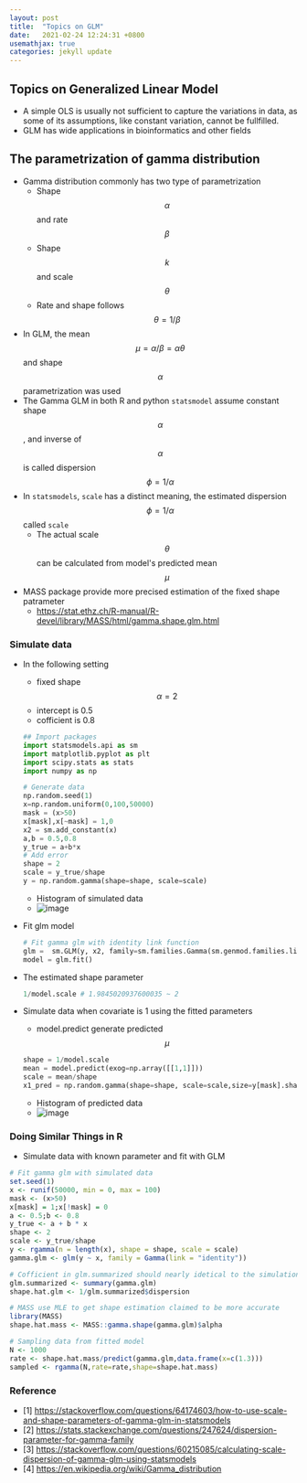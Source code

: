 ```yaml
---
layout: post
title:  "Topics on GLM"
date:   2021-02-24 12:24:31 +0800
usemathjax: true
categories: jekyll update
---
```


## Topics on Generalized Linear Model

- A simple OLS is usually not sufficient to capture the variations in data, as some of its assumptions, like constant variation, cannot be fullfilled.
- GLM has wide applications in bioinformatics and other fields


## The parametrization of gamma distribution
- Gamma distribution commonly has two type of parametrization
  - Shape $$\alpha$$ and rate $$\beta$$
  - Shape $$k$$ and scale $$\theta$$
  - Rate and shape follows $$\theta=1/\beta$$
- In GLM, the mean $$\mu = \alpha/\beta = \alpha\theta$$ and shape $$\alpha$$ parametrization  was used
- The Gamma GLM in both R and python `statsmodel` assume constant shape $$\alpha$$, and inverse of $$\alpha$$ is called dispersion $$\phi=1/\alpha$$
- In `statsmodels`, `scale` has a distinct meaning, the estimated dispersion $$\phi=1/\alpha$$ called `scale`
  - The actual scale $$\theta$$ can be calculated from model's predicted mean $$\mu$$
- MASS package provide more precised estimation of the fixed shape patrameter
  - https://stat.ethz.ch/R-manual/R-devel/library/MASS/html/gamma.shape.glm.html

### Simulate data
- In the following setting
  - fixed shape $$\alpha=2$$ 
  - intercept is 0.5
  - cofficient is 0.8

  ```python
  ## Import packages 
  import statsmodels.api as sm
  import matplotlib.pyplot as plt 
  import scipy.stats as stats 
  import numpy as np

  # Generate data
  np.random.seed(1)
  x=np.random.uniform(0,100,50000)
  mask = (x>50)
  x[mask],x[~mask] = 1,0
  x2 = sm.add_constant(x)
  a,b = 0.5,0.8
  y_true = a+b*x
  # Add error 
  shape = 2 
  scale = y_true/shape 
  y = np.random.gamma(shape=shape, scale=scale)
  ```
  - Histogram of simulated data
  - ![image]({{site.baseurl}}/images/2021-02-25-simulated.png)

- Fit glm model
  ```python
  # Fit gamma glm with identity link function
  glm =  sm.GLM(y, x2, family=sm.families.Gamma(sm.genmod.families.links.identity()))
  model = glm.fit() 
  ```

- The estimated shape parameter
  ```python
  1/model.scale # 1.9845020937600035 ~ 2
  ```

- Simulate data when covariate is 1 using the fitted parameters
  - model.predict generate predicted $$\mu$$

  ```python
  shape = 1/model.scale
  mean = model.predict(exog=np.array([[1,1]]))
  scale = mean/shape
  x1_pred = np.random.gamma(shape=shape, scale=scale,size=y[mask].shape[0])
  ```
  - Histogram of predicted data
  - ![image]({{site.baseurl}}/images/2021-02-25-glm-predicted.png)

### Doing Similar Things in R
  - Simulate data with known parameter and fit with GLM
  ```R
  # Fit gamma glm with simulated data
  set.seed(1)
  x <- runif(50000, min = 0, max = 100)
  mask <- (x>50)
  x[mask] = 1;x[!mask] = 0
  a <- 0.5;b <- 0.8
  y_true <- a + b * x
  shape <- 2
  scale <- y_true/shape
  y <- rgamma(n = length(x), shape = shape, scale = scale)
  gamma.glm <- glm(y ~ x, family = Gamma(link = "identity"))

  # Cofficient in glm.summarized should nearly idetical to the simulation setting
  glm.summarized <- summary(gamma.glm)
  shape.hat.glm <- 1/glm.summarized$dispersion

  # MASS use MLE to get shape estimation claimed to be more accurate
  library(MASS)
  shape.hat.mass <- MASS::gamma.shape(gamma.glm)$alpha

  # Sampling data from fitted model
  N <- 1000
  rate <- shape.hat.mass/predict(gamma.glm,data.frame(x=c(1.3)))
  sampled <- rgamma(N,rate=rate,shape=shape.hat.mass)
```

### Reference
- [1] https://stackoverflow.com/questions/64174603/how-to-use-scale-and-shape-parameters-of-gamma-glm-in-statsmodels
- [2] https://stats.stackexchange.com/questions/247624/dispersion-parameter-for-gamma-family
- [3] https://stackoverflow.com/questions/60215085/calculating-scale-dispersion-of-gamma-glm-using-statsmodels
- [4] https://en.wikipedia.org/wiki/Gamma_distribution

 
